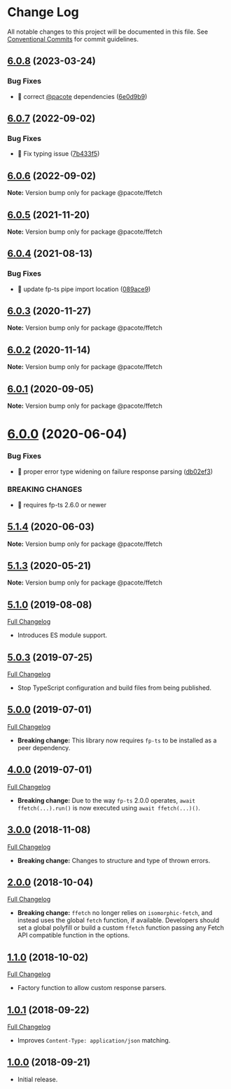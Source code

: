 # Change Log

All notable changes to this project will be documented in this file.
See [Conventional Commits](https://conventionalcommits.org) for commit guidelines.

## [6.0.8](https://github.com/PacoteJS/pacote/compare/@pacote/ffetch@6.0.7...@pacote/ffetch@6.0.8) (2023-03-24)

### Bug Fixes

- 🐛 correct [@pacote](https://github.com/pacote) dependencies ([6e0d9b9](https://github.com/PacoteJS/pacote/commit/6e0d9b92bd30b6a5dacb79173787904d621706d0))

## [6.0.7](https://github.com/PacoteJS/pacote/compare/@pacote/ffetch@6.0.6...@pacote/ffetch@6.0.7) (2022-09-02)

### Bug Fixes

- 🐛 Fix typing issue ([7b433f5](https://github.com/PacoteJS/pacote/commit/7b433f5a50bc9462f13db945e7a458af76eeadd2))

## [6.0.6](https://github.com/PacoteJS/pacote/compare/@pacote/ffetch@6.0.5...@pacote/ffetch@6.0.6) (2022-09-02)

**Note:** Version bump only for package @pacote/ffetch

## [6.0.5](https://github.com/PacoteJS/pacote/compare/@pacote/ffetch@6.0.4...@pacote/ffetch@6.0.5) (2021-11-20)

**Note:** Version bump only for package @pacote/ffetch

## [6.0.4](https://github.com/PacoteJS/pacote/compare/@pacote/ffetch@6.0.3...@pacote/ffetch@6.0.4) (2021-08-13)

### Bug Fixes

- 🐛 update fp-ts pipe import location ([089ace9](https://github.com/PacoteJS/pacote/commit/089ace98405b962debf594d4a2678b21a32e17b3))

## [6.0.3](https://github.com/PacoteJS/pacote/compare/@pacote/ffetch@6.0.2...@pacote/ffetch@6.0.3) (2020-11-27)

**Note:** Version bump only for package @pacote/ffetch

## [6.0.2](https://github.com/PacoteJS/pacote/compare/@pacote/ffetch@6.0.1...@pacote/ffetch@6.0.2) (2020-11-14)

**Note:** Version bump only for package @pacote/ffetch

## [6.0.1](https://github.com/PacoteJS/pacote/compare/@pacote/ffetch@6.0.0...@pacote/ffetch@6.0.1) (2020-09-05)

**Note:** Version bump only for package @pacote/ffetch

# [6.0.0](https://github.com/PacoteJS/pacote/compare/@pacote/ffetch@5.1.4...@pacote/ffetch@6.0.0) (2020-06-04)

### Bug Fixes

- 🐛 proper error type widening on failure response parsing ([db02ef3](https://github.com/PacoteJS/pacote/commit/db02ef3c30635d0c600b0203f6729a0908e588e8))

### BREAKING CHANGES

- 🧨 requires fp-ts 2.6.0 or newer

## [5.1.4](https://github.com/PacoteJS/pacote/compare/@pacote/ffetch@5.1.3...@pacote/ffetch@5.1.4) (2020-06-03)

**Note:** Version bump only for package @pacote/ffetch

## [5.1.3](https://github.com/PacoteJS/pacote/compare/@pacote/ffetch@5.1.2...@pacote/ffetch@5.1.3) (2020-05-21)

**Note:** Version bump only for package @pacote/ffetch

## [5.1.0](https://github.com/PacoteJS/pacote/tree/@pacote/ffetch@5.1.0) (2019-08-08)

[Full Changelog](https://github.com/PacoteJS/pacote/compare/@pacote/ffetch@5.0.3...@pacote/ffetch@5.1.0)

- Introduces ES module support.

## [5.0.3](https://github.com/PacoteJS/pacote/tree/@pacote/ffetch@5.0.3) (2019-07-25)

[Full Changelog](https://github.com/PacoteJS/pacote/compare/@pacote/ffetch@5.0.2...@pacote/ffetch@5.0.3)

- Stop TypeScript configuration and build files from being published.

## [5.0.0](https://github.com/PacoteJS/pacote/tree/@pacote/ffetch@5.0.0) (2019-07-01)

[Full Changelog](https://github.com/PacoteJS/pacote/compare/@pacote/ffetch@4.0.0...@pacote/ffetch@5.0.0)

- **Breaking change:** This library now requires `fp-ts` to be installed as a peer dependency.

## [4.0.0](https://github.com/PacoteJS/pacote/tree/@pacote/ffetch@4.0.0) (2019-07-01)

[Full Changelog](https://github.com/PacoteJS/pacote/compare/@pacote/ffetch@3.0.4...@pacote/ffetch@4.0.0)

- **Breaking change:** Due to the way `fp-ts` 2.0.0 operates, `await ffetch(...).run()` is now executed using `await ffetch(...)()`.

## [3.0.0](https://github.com/PacoteJS/pacote/tree/@pacote/ffetch@3.0.0) (2018-11-08)

[Full Changelog](https://github.com/PacoteJS/pacote/compare/@pacote/ffetch@2.0.0...@pacote/ffetch@3.0.0)

- **Breaking change:** Changes to structure and type of thrown errors.

## [2.0.0](https://github.com/PacoteJS/pacote/tree/@pacote/ffetch@2.0.0) (2018-10-04)

[Full Changelog](https://github.com/PacoteJS/pacote/compare/v1.1.1...@pacote/ffetch@2.0.0)

- **Breaking change:** `ffetch` no longer relies on `isomorphic-fetch`, and instead uses the global `fetch` function, if available. Developers should set a global polyfill or build a custom `ffetch` function passing any Fetch API compatible function in the options.

## [1.1.0](https://github.com/goblindegook/ffetch/tree/v1.1.0) (2018-10-02)

[Full Changelog](https://github.com/goblindegook/ffetch/compare/v1.0.1...v1.1.0)

- Factory function to allow custom response parsers.

## [1.0.1](https://github.com/goblindegook/ffetch/tree/v1.0.1) (2018-09-22)

[Full Changelog](https://github.com/goblindegook/ffetch/compare/v1.0.0...v1.0.1)

- Improves `Content-Type: application/json` matching.

## [1.0.0](https://github.com/goblindegook/ffetch/tree/v1.0.0) (2018-09-21)

- Initial release.
